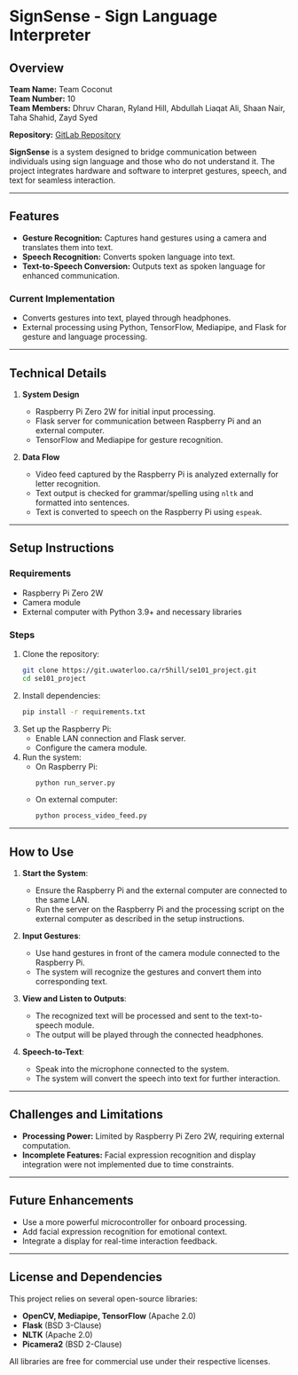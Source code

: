 # SignSense - Sign Language Interpreter

## Overview

**Team Name:** Team Coconut  
**Team Number:** 10  
**Team Members:** Dhruv Charan, Ryland Hill, Abdullah Liaqat Ali, Shaan Nair, Taha Shahid, Zayd Syed  

**Repository:** [GitLab Repository](https://git.uwaterloo.ca/r5hill/se101_project)  

**SignSense** is a system designed to bridge communication between individuals using sign language and those who do not understand it. The project integrates hardware and software to interpret gestures, speech, and text for seamless interaction.

---

## Features

- **Gesture Recognition:** Captures hand gestures using a camera and translates them into text.  
- **Speech Recognition:** Converts spoken language into text.  
- **Text-to-Speech Conversion:** Outputs text as spoken language for enhanced communication.  

### Current Implementation
- Converts gestures into text, played through headphones.
- External processing using Python, TensorFlow, Mediapipe, and Flask for gesture and language processing.

---

## Technical Details

1. **System Design**
   - Raspberry Pi Zero 2W for initial input processing.
   - Flask server for communication between Raspberry Pi and an external computer.
   - TensorFlow and Mediapipe for gesture recognition.

2. **Data Flow**
   - Video feed captured by the Raspberry Pi is analyzed externally for letter recognition.
   - Text output is checked for grammar/spelling using `nltk` and formatted into sentences.
   - Text is converted to speech on the Raspberry Pi using `espeak`.

---

## Setup Instructions

### Requirements
- Raspberry Pi Zero 2W
- Camera module
- External computer with Python 3.9+ and necessary libraries

### Steps
1. Clone the repository:
   ```bash
   git clone https://git.uwaterloo.ca/r5hill/se101_project.git
   cd se101_project
   ```
2. Install dependencies:
   ```bash
   pip install -r requirements.txt
   ```
3. Set up the Raspberry Pi:
   - Enable LAN connection and Flask server.
   - Configure the camera module.
4. Run the system:
   - On Raspberry Pi:
     ```bash
     python run_server.py
     ```
   - On external computer:
     ```bash
     python process_video_feed.py
     ```

---

## How to Use

1. **Start the System**:
   - Ensure the Raspberry Pi and the external computer are connected to the same LAN.
   - Run the server on the Raspberry Pi and the processing script on the external computer as described in the setup instructions.

2. **Input Gestures**:
   - Use hand gestures in front of the camera module connected to the Raspberry Pi.
   - The system will recognize the gestures and convert them into corresponding text.

3. **View and Listen to Outputs**:
   - The recognized text will be processed and sent to the text-to-speech module.
   - The output will be played through the connected headphones.

4. **Speech-to-Text**:
   - Speak into the microphone connected to the system.
   - The system will convert the speech into text for further interaction.

---

## Challenges and Limitations

- **Processing Power:** Limited by Raspberry Pi Zero 2W, requiring external computation.  
- **Incomplete Features:** Facial expression recognition and display integration were not implemented due to time constraints.  

---

## Future Enhancements

- Use a more powerful microcontroller for onboard processing.  
- Add facial expression recognition for emotional context.  
- Integrate a display for real-time interaction feedback.  

---

## License and Dependencies

This project relies on several open-source libraries:
- **OpenCV, Mediapipe, TensorFlow** (Apache 2.0)  
- **Flask** (BSD 3-Clause)  
- **NLTK** (Apache 2.0)  
- **Picamera2** (BSD 2-Clause)  

All libraries are free for commercial use under their respective licenses.
